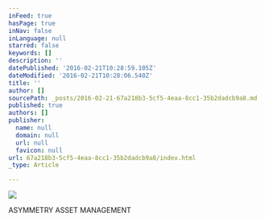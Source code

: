 ```yaml
---
inFeed: true
hasPage: true
inNav: false
inLanguage: null
starred: false
keywords: []
description: ''
datePublished: '2016-02-21T10:28:59.105Z'
dateModified: '2016-02-21T10:28:06.540Z'
title: ''
author: []
sourcePath: _posts/2016-02-21-67a218b3-5cf5-4eaa-8cc1-35b2dadcb9a8.md
published: true
authors: []
publisher:
  name: null
  domain: null
  url: null
  favicon: null
url: 67a218b3-5cf5-4eaa-8cc1-35b2dadcb9a8/index.html
_type: Article

---
```

![](https://the-grid-user-content.s3-us-west-2.amazonaws.com/3addeb69-db13-415c-b914-1659a9122553.png)

ASYMMETRY ASSET MANAGEMENT